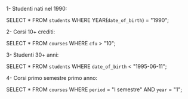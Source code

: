 <!--    QUERY SELECT -->

1- Studenti nati nel 1990:

SELECT \*
FROM `students`
WHERE
YEAR(`date_of_birth`) = "1990";

2- Corsi 10+ crediti:

SELECT \*
FROM `courses`
WHERE `cfu` > "10";

3- Studenti 30+ anni:

SELECT \*
FROM `students`
WHERE `date_of_birth` < "1995-06-11";

4- Corsi primo semestre primo anno:

SELECT \*
FROM `courses`
WHERE `period` = "I semestre"
AND `year` = "1";
